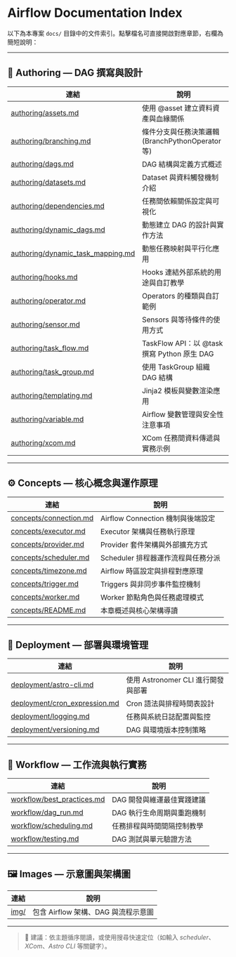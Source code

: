 # Airflow Documentation Index

以下為本專案 `docs/` 目錄中的文件索引。點擊檔名可直接開啟對應章節，右欄為簡短說明：

---

## 🧩 Authoring — DAG 撰寫與設計

| 連結                                                                     | 說明                                    |
| ---------------------------------------------------------------------- | ------------------------------------- |
| [authoring/assets.md](authoring/assets.md)                             | 使用 @asset 建立資料資產與血緣關係                 |
| [authoring/branching.md](authoring/branching.md)                       | 條件分支與任務決策邏輯 (BranchPythonOperator 等)  |
| [authoring/dags.md](authoring/dags.md)                                 | DAG 結構與定義方式概述                         |
| [authoring/datasets.md](authoring/datasets.md)                         | Dataset 與資料觸發機制介紹                     |
| [authoring/dependencies.md](authoring/dependencies.md)                 | 任務間依賴關係設定與可視化                         |
| [authoring/dynamic_dags.md](authoring/dynamic_dags.md)                 | 動態建立 DAG 的設計與實作方法                     |
| [authoring/dynamic_task_mapping.md](authoring/dynamic_task_mapping.md) | 動態任務映射與平行化應用                          |
| [authoring/hooks.md](authoring/hooks.md)                               | Hooks 連結外部系統的用途與自訂教學                  |
| [authoring/operator.md](authoring/operator.md)                         | Operators 的種類與自訂範例                    |
| [authoring/sensor.md](authoring/sensor.md)                             | Sensors 與等待條件的使用方式                    |
| [authoring/task_flow.md](authoring/task_flow.md)                       | TaskFlow API：以 @task 撰寫 Python 原生 DAG |
| [authoring/task_group.md](authoring/task_group.md)                     | 使用 TaskGroup 組織 DAG 結構                |
| [authoring/templating.md](authoring/templating.md)                     | Jinja2 模板與變數渲染應用                      |
| [authoring/variable.md](authoring/variable.md)                         | Airflow 變數管理與安全性注意事項                  |
| [authoring/xcom.md](authoring/xcom.md)                                 | XCom 任務間資料傳遞與實務示例                     |

---

## ⚙️ Concepts — 核心概念與運作原理

| 連結                                               | 說明                         |
| ------------------------------------------------ | -------------------------- |
| [concepts/connection.md](concepts/connection.md) | Airflow Connection 機制與後端設定 |
| [concepts/executor.md](concepts/executor.md)     | Executor 架構與任務執行原理         |
| [concepts/provider.md](concepts/provider.md)     | Provider 套件架構與外部擴充方式       |
| [concepts/scheduler.md](concepts/scheduler.md)   | Scheduler 排程器運作流程與任務分派     |
| [concepts/timezone.md](concepts/timezone.md)     | Airflow 時區設定與排程對應原理        |
| [concepts/trigger.md](concepts/trigger.md)       | Triggers 與非同步事件監控機制        |
| [concepts/worker.md](concepts/worker.md)         | Worker 節點角色與任務處理模式         |
| [concepts/README.md](concepts/README.md)         | 本章概述與核心架構導讀                |

---

## 🚀 Deployment — 部署與環境管理

| 連結                                                             | 說明                        |
| -------------------------------------------------------------- | ------------------------- |
| [deployment/astro-cli.md](deployment/astro-cli.md)             | 使用 Astronomer CLI 進行開發與部署 |
| [deployment/cron_expression.md](deployment/cron_expression.md) | Cron 語法與排程時間表設計           |
| [deployment/logging.md](deployment/logging.md)                 | 任務與系統日誌配置與監控              |
| [deployment/versioning.md](deployment/versioning.md)           | DAG 與環境版本控制策略             |

---

## 🔁 Workflow — 工作流與執行實務

| 連結                                                       | 說明              |
| -------------------------------------------------------- | --------------- |
| [workflow/best_practices.md](workflow/best_practices.md) | DAG 開發與維運最佳實踐建議 |
| [workflow/dag_run.md](workflow/dag_run.md)               | DAG 執行生命周期與重跑機制 |
| [workflow/scheduling.md](workflow/scheduling.md)         | 任務排程與時間間隔控制教學   |
| [workflow/testing.md](workflow/testing.md)               | DAG 測試與單元驗證方法   |

---

## 🖼️ Images — 示意圖與架構圖

| 連結           | 說明                       |
| ------------ | ------------------------ |
| [img/](img/) | 包含 Airflow 架構、DAG 與流程示意圖 |

---

> 📘 建議：依主題循序閱讀，或使用搜尋快速定位（如輸入 *scheduler*、*XCom*、*Astro CLI* 等關鍵字）。
